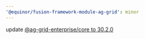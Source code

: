 ```yaml
---
'@equinor/fusion-framework-module-ag-grid': minor
---
```


update [@ag-grid-enterprise/core to 30.2.0](https://github.com/ag-grid/ag-grid/releases/tag/v30.2.0)
